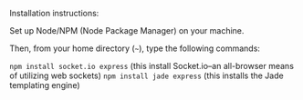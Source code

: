 Installation instructions:

Set up Node/NPM (Node Package Manager) on your machine.


Then, from your home directory (`~`), type the following commands:

`npm install socket.io express` (this install Socket.io–an all-browser means of utilizing web sockets)
`npm install jade express` (this installs the Jade templating engine)


